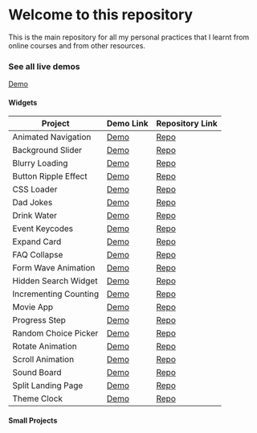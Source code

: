 # Welcome to this repository

This is the main repository for all my personal practices that I learnt from online courses and from other resources.

### See all live demos

[Demo](https://projects-practice.netlify.app/)

#### Widgets

| Project               | Demo Link                                                                     | Repository Link                                                                               |
| --------------------- | ----------------------------------------------------------------------------- | --------------------------------------------------------------------------------------------- |
| Animated Navigation   | [Demo](https://projects-practice.netlify.app/projects/animated_navigation/)   | [Repo](https://github.com/yatingsong7/web_practices/tree/main/projects/Animated_Navigation)   |
| Background Slider     | [Demo](https://projects-practice.netlify.app/projects/background_slider/)     | [Repo](https://github.com/yatingsong7/web_practices/tree/main/projects/Background_Slider)     |
| Blurry Loading        | [Demo](https://projects-practice.netlify.app/projects/blurry_loading/)        | [Repo](https://github.com/yatingsong7/web_practices/tree/main/projects/Blurry_loading)        |
| Button Ripple Effect  | [Demo](https://projects-practice.netlify.app/projects/button_ripple_effect/)  | [Repo](https://github.com/yatingsong7/web_practices/tree/main/projects/Button_Ripple_Effect)  |
| CSS Loader            | [Demo](https://projects-practice.netlify.app/projects/css_loader/)            | [Repo](https://github.com/yatingsong7/web_practices/tree/main/projects/CSS_Loader)            |
| Dad Jokes             | [Demo](https://projects-practice.netlify.app/projects/dad_jokes/)             | [Repo](https://github.com/yatingsong7/web_practices/tree/main/projects/Dad_Jokes)             |
| Drink Water           | [Demo](https://projects-practice.netlify.app/projects/drink_water/)           | [Repo](https://github.com/yatingsong7/web_practices/tree/main/projects/Drink_Water)           |
| Event Keycodes        | [Demo](https://projects-practice.netlify.app/projects/event_keycodes/)        | [Repo](https://github.com/yatingsong7/web_practices/tree/main/projects/Event_KeyCodes)        |
| Expand Card           | [Demo](https://projects-practice.netlify.app/projects/expand_card/)           | [Repo](https://github.com/yatingsong7/web_practices/tree/main/projects/Expand_card)           |
| FAQ Collapse          | [Demo](https://projects-practice.netlify.app/projects/faq_collapse/)          | [Repo](https://github.com/yatingsong7/web_practices/tree/main/projects/FAQ_Collapse)          |
| Form Wave Animation   | [Demo](https://projects-practice.netlify.app/projects/form_wave_animation/)   | [Repo](https://github.com/yatingsong7/web_practices/tree/main/projects/Form_Wave_Animation)   |
| Hidden Search Widget  | [Demo](https://projects-practice.netlify.app/projects/hidden_search_widget/)  | [Repo](https://github.com/yatingsong7/web_practices/tree/main/projects/Hidden_search_widget)  |
| Incrementing Counting | [Demo](https://projects-practice.netlify.app/projects/incrementing_counting/) | [Repo](https://github.com/yatingsong7/web_practices/tree/main/projects/Incrementing_Counting) |
| Movie App             | [Demo](https://projects-practice.netlify.app/projects/movie_app/)             | [Repo](https://github.com/yatingsong7/web_practices/tree/main/projects/Movie_App)             |
| Progress Step         | [Demo](https://projects-practice.netlify.app/projects/progress_step/)         | [Repo](https://github.com/yatingsong7/web_practices/tree/main/projects/Progress_Step)         |
| Random Choice Picker  | [Demo](https://projects-practice.netlify.app/projects/random_choice_picker/)  | [Repo](https://github.com/yatingsong7/web_practices/tree/main/projects/Random_Choice_Picker)  |
| Rotate Animation      | [Demo](https://projects-practice.netlify.app/projects/rotate_animation/)      | [Repo](https://github.com/yatingsong7/web_practices/tree/main/projects/Rotate_Animation)      |
| Scroll Animation      | [Demo](https://projects-practice.netlify.app/projects/scroll_animation/)      | [Repo](https://github.com/yatingsong7/web_practices/tree/main/projects/Scroll_animation)      |
| Sound Board           | [Demo](https://projects-practice.netlify.app/projects/sound_board/)           | [Repo](https://github.com/yatingsong7/web_practices/tree/main/projects/Sound_Board)           |
| Split Landing Page    | [Demo](https://projects-practice.netlify.app/projects/split_landing_page/)    | [Repo](https://github.com/yatingsong7/web_practices/tree/main/projects/Split_landing_page)    |
| Theme Clock           | [Demo](https://projects-practice.netlify.app/projects/theme_clock/)           | [Repo](https://github.com/yatingsong7/web_practices/tree/main/projects/Theme_Clock)           |

#### Small Projects

<!-- |Guess My Number| [Demo]|[Repo]| -->
